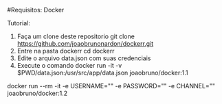 #Requisitos: 
Docker 

Tutorial:
1) Faça um clone deste repositorio git clone https://github.com/joaobrunonardon/dockerr.git
2) Entre na pasta dockerr cd dockerr
3) Edite o arquivo data.json com suas credenciais
4) Execute o comando docker run -it  -v $PWD/data.json:/usr/src/app/data.json joaobruno/docker:1.1

docker run --rm -it -e USERNAME="" -e PASSWORD="" -e CHANNEL="" joaobruno/docker:1.2
